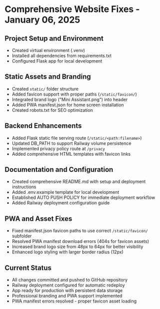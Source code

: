 # Comprehensive Website Fixes - January 06, 2025

## Project Setup and Environment
- Created virtual environment (.venv)
- Installed all dependencies from requirements.txt
- Configured Flask app for local development

## Static Assets and Branding
- Created `static/` folder structure
- Added favicon support with proper paths (`/static/favicon/`)
- Integrated brand logo ("Mini Assistant.png") into header
- Added PWA manifest.json for home screen installation
- Created robots.txt for SEO optimization

## Backend Enhancements
- Added Flask static file serving route (`/static/<path:filename>`)
- Updated DB_PATH to support Railway volume persistence
- Implemented privacy policy route at `/privacy`
- Added comprehensive HTML templates with favicon links

## Documentation and Configuration
- Created comprehensive README.md with setup and deployment instructions
- Added .env.example template for local development
- Established AUTO PUSH POLICY for immediate deployment workflow
- Added Railway deployment configuration guide

## PWA and Asset Fixes
- Fixed manifest.json favicon paths to use correct `/static/favicon/` subfolder
- Resolved PWA manifest download errors (404s for favicon assets)
- Increased brand logo size from 48px to 64px for better visibility
- Enhanced logo styling with larger border radius (12px)

## Current Status
- All changes committed and pushed to GitHub repository
- Railway deployment configured for automatic redeploy
- App ready for production with persistent data storage
- Professional branding and PWA support implemented
- PWA manifest errors resolved - proper favicon asset loading